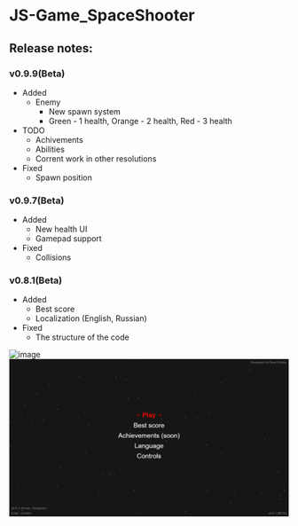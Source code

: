 # JS-Game_SpaceShooter

## Release notes:

### v0.9.9(Beta)
- Added
  - Enemy
    - New spawn system
    - Green - 1 health, Orange - 2 health, Red - 3 health
- TODO
  - Achivements
  - Abilities
  - Corrent work in other resolutions
- Fixed
  - Spawn position

### v0.9.7(Beta)
- Added
  - New health UI
  - Gamepad support
- Fixed
  - Collisions

### v0.8.1(Beta)
- Added
  - Best score
  - Localization (English, Russian)
- Fixed
  - The structure of the code

![image](https://user-images.githubusercontent.com/32716471/216147529-de12d43b-52c4-46d8-8358-b6f140ea2bcc.png)
<br/>
![image](https://github.com/paveldrobny/JS-Game_SpaceShooter/blob/master/Shooter1.jpg?raw=true)
